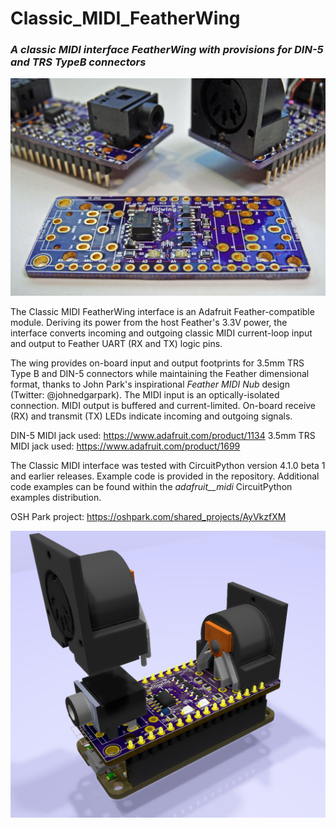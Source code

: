 # Classic_MIDI_FeatherWing

### _A classic MIDI interface FeatherWing with provisions for DIN-5 and TRS TypeB connectors_

![Image of Module](https://github.com/CedarGroveStudios/Classic_MIDI_FeatherWing/blob/master/DSC05764a%20lores.jpg)

The Classic MIDI FeatherWing interface is an Adafruit Feather-compatible module. Deriving its power from the host Feather's 3.3V power, the interface converts incoming and outgoing classic MIDI current-loop input and output to Feather UART (RX and TX) logic pins.

The wing provides on-board input and output footprints for 3.5mm TRS Type B and DIN-5 connectors while maintaining the Feather dimensional format, thanks to John Park's inspirational _Feather MIDI Nub_ design (Twitter: @johnedgarpark). The MIDI input is an optically-isolated connection. MIDI output is buffered and current-limited. On-board receive (RX) and transmit (TX) LEDs indicate incoming and outgoing signals.

DIN-5 MIDI jack used: https://www.adafruit.com/product/1134
3.5mm TRS MIDI jack used: https://www.adafruit.com/product/1699

The Classic MIDI interface was tested with CircuitPython version 4.1.0 beta 1 and earlier releases. Example code is provided in the repository. Additional code examples can be found within the _adafruit__midi_ CircuitPython examples distribution.

OSH Park project: https://oshpark.com/shared_projects/AyVkzfXM

![Image of Module](https://github.com/CedarGroveStudios/Classic_MIDI_FeatherWing/blob/master/Classic%20MIDI%20FeatherWing%20glam.png)
